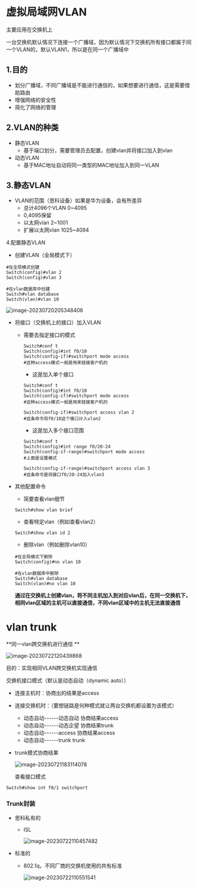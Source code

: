 

# 虚拟局域网VLAN

主要应用在交换机上

一台交换机默认情况下连接一个广播域，因为默认情况下交换机所有接口都属于同一个VLAN的，默认VLAN1，所以是在同一个广播域中

## 1.目的

- 划分广播域，不同广播域是不能进行通信的，如果想要进行通信，这是需要借助路由
- 增强网络的安全性
- 简化了网络的管理

## 2.VLAN的种类

- 静态VLAN
  - 基于端口划分，需要管理员去配置，创建vlan并将接口加入到vlan
- 动态VLAN
  - 基于MAC地址自动将同一类型的MAC地址加入到同一VLAN

## 3.静态VLAN

- VLAN的范围（思科设备）如果是华为设备，会有所差异
  - 总计4096个VLAN    0~4095
  - 0,4095保留
  - 以太网vlan  2~1001
  - 扩展以太网vlan     1025~4094

4.配置静态VLAN

- 创建VLAN（全局模式下）

```shell
#在全局模式创建
Switch(config)#vlan 2
Switch(config)#vlan 3

#在vlan数据库中创建
Switch#vlan database 
Switch(vlan)#vlan 10
```



![image-20230720205348406](C:\Users\hp\AppData\Roaming\Typora\typora-user-images\image-20230720205348406.png)

- 将接口（交换机上的接口）加入VLAN

  - 需要去指定接口的模式

    ```shell
    Switch#conf t
    Switch(config)#int f0/10
    Switch(config-if)#switchport mode access   
    #这种access模式一般是用来链接客户机的
    ```

    

    - 这是加入单个接口

    ```shell
    Switch#conf t
    Switch(config)#int f0/10
    Switch(config-if)#switchport mode access   
    #这种access模式一般是用来链接客户机的
    
    Switch(config-if)#switchport access vlan 2
    #这条命令将f0/10这个接口计入vlan2
    ```

    

    - 这是加入多个接口范围

    ```shell
    Switch#conf t
    Switch(config)#int range f0/20-24
    Switch(config-if-range)#switchport mode access
    #上面是设置模式
    
    Switch(config-if-range)#switchport access vlan 3
    #这条命令是将接口f0/20-24加入vlan3
    ```

    

- 其他配置命令

  - 简要查看vlan细节

  ```shell
  Switch#show vlan brief 
  ```

  - 查看特定vlan（例如查看vlan2）

  ```shell
  Switch#show vlan id 2
  ```

  - 删除vlan（例如删除vlan10）

  ```shell
  #在全局模式下删除
  Switch(config)#no vlan 10
  
  #在vlan数据库中删除
  Switch#vlan database 
  Switch(vlan)#no vlan 10
  ```

  **通过在交换机上创建vlan，将不同主机加入到对应vlan后，在同一交换机下，相同vlan区域的主机可以直接通信，不同vlan区域中的主机无法直接通信**

# vlan trunk 

**同一vlan跨交换机进行通信 **

![image-20230722120439868](C:\Users\hp\AppData\Roaming\Typora\typora-user-images\image-20230722120439868.png)

目的：实现相同VLAN跨交换机实现通信

交换机接口模式（默认是动态自动（dynamic auto））

- 连接主机时：协商出的结果是access

- 连接交换机时：（要想链路是何种模式就让两台交换机都设置为该模式）

  - 动态自动------动态自动       协商结果access
  - 动态自动------动态企望       协商结果trunk
  - 动态自动------access           协商结果access
  - 动态自动------trunk             trunk

- trunk模式协商结果

  ![image-20230721183114078](C:\Users\hp\AppData\Roaming\Typora\typora-user-images\image-20230721183114078.png)

  查看接口模式

```shell
Switch#show int f0/1 switchport
```

### Trunk封装

- 思科私有的

  - ISL

    ![image-20230722110457482](C:\Users\hp\AppData\Roaming\Typora\typora-user-images\image-20230722110457482.png)

    

- 标准的

  - 802.1q，不同厂商的交换机使用的共有标准

    ![image-20230722110551541](C:\Users\hp\AppData\Roaming\Typora\typora-user-images\image-20230722110551541.png)

    

  
